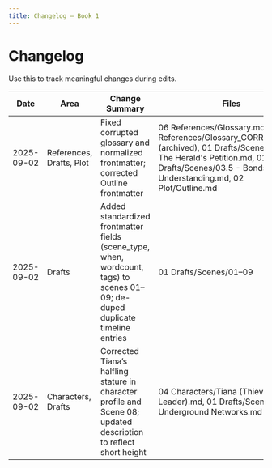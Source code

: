 ```yaml
---
title: Changelog — Book 1
---
```


# Changelog

Use this to track meaningful changes during edits.

| Date | Area | Change Summary | Files | Reason/Link |
|---|---|---|---|---|
| 2025-09-02 | References, Drafts, Plot | Fixed corrupted glossary and normalized frontmatter; corrected Outline frontmatter | 06 References/Glossary.md, 06 References/Glossary_CORRUPTED.md (archived), 01 Drafts/Scenes/03 - The Herald's Petition.md, 01 Drafts/Scenes/03.5 - Bonds of Understanding.md, 02 Plot/Outline.md | Vault hygiene and consistency per Frontmatter Fields.md |
| 2025-09-02 | Drafts | Added standardized frontmatter fields (scene_type, when, wordcount, tags) to scenes 01–09; de-duped duplicate timeline entries | 01 Drafts/Scenes/01–09 | Align with `07 Templates/Frontmatter Fields.md` |
| 2025-09-02 | Characters, Drafts | Corrected Tiana’s halfling stature in character profile and Scene 08; updated description to reflect short height | 04 Characters/Tiana (Thieves Guild Leader).md, 01 Drafts/Scenes/08 - Underground Networks.md | Canon alignment (halfling height) |
